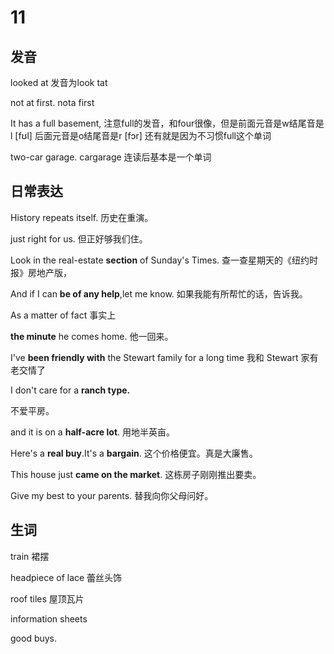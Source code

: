 # 11

## 发音

looked at   发音为look tat  

not at first.    nota first



It has a full basement,   注意full的发音，和four很像，但是前面元音是w结尾音是l [fʊl]  后面元音是o结尾音是r [fɔr] 还有就是因为不习惯full这个单词



two-car garage.   cargarage 连读后基本是一个单词



## 日常表达

History repeats itself.
历史在重演。 



 just right for us.
但正好够我们住。



Look in the real-estate **section** of Sunday's Times.
查一查星期天的《纽约时报》房地产版，

 

And if I can **be of any help**,let me know.
如果我能有所帮忙的话，告诉我。 



As a matter of fact
事实上



**the minute** he comes home.
他一回来。 



I've **been friendly with** the Stewart family for a long time
我和 Stewart 家有老交情了


I don't care for a **ranch type.** 

不爱平房。 



and it is on a **half-acre lot**.
用地半英亩。



Here's a **real buy**.It's a **bargain**.
这个价格便宜。真是大廉售。

This house just **came on the market**.
这栋房子刚刚推出要卖。 



Give my best to your parents.
替我向你父母问好。 



## 生词

train 裙摆

headpiece of lace  蕾丝头饰

roof tiles  屋顶瓦片

information sheets

 good buys.





 

